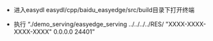 * 进入easydl easydl/cpp/baidu_easyedge/src/build目录下打开终端

* 执行 “./demo_serving/easyedge_serving ../../../../RES/ "XXXX-XXXX-XXXX-XXXX" 0.0.0.0 24401”